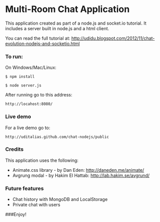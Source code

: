 Multi-Room Chat Application
===

This application created as part of a node.js and socket.io tutorial.
It includes a server built in node.js and a html client.

You can read the full tutorial at:
http://udidu.blogspot.com/2012/11/chat-evolution-nodejs-and-socketio.html

### To run:

On Windows/Mac/Linux:

	$ npm install

	$ node server.js
	
After running go to this address:

	http://locahost:8080/
	

### Live demo

For a live demo go to:

	http://uditalias.github.com/chat-nodejs/public
	

	
### Credits

This application uses the following:

- Animate.css library - by Dan Eden: http://daneden.me/animate/
- Avgrung modal - by Hakim El Hattab: http://lab.hakim.se/avgrund/


### Future features

- Chat history with MongoDB and LocalStorage
- Private chat with users
	
###Enjoy!